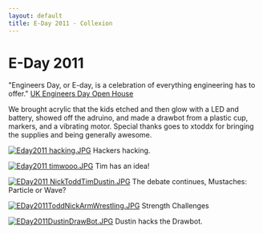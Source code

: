 ```yaml
---
layout: default
title: E-Day 2011 - Collexion
---
```


# E-Day 2011

"Engineers Day, or E-day, is a celebration of everything engineering has to offer." 
[UK Engineers Day Open House](http://www.engr.uky.edu/eday/2011/)

We brought acrylic that the kids etched and then glow with a LED and battery, showed off the adruino, and made a drawbot from a plastic cup, markers, and a vibrating motor.  Special thanks goes to xtoddx for bringing the supplies and being generally awesome.

[![Eday2011 hacking.JPG](/mw/images/9/9f/Eday2011_hacking.JPG)](-file:eday2011_hacking.jpg.html)
Hackers hacking.

[![Eday2011 timwooo.JPG](/mw/images/7/77/Eday2011_timwooo.JPG)](-file:eday2011_timwooo.jpg.html)
Tim has an idea!

[![EDay2011 NickToddTimDustin.JPG](/mw/images/3/33/EDay2011_NickToddTimDustin.JPG)](-file:eday2011_nicktoddtimdustin.jpg.html)
The debate continues, Mustaches: Particle or Wave?

[![EDay2011ToddNickArmWrestling.JPG](/mw/images/f/fd/EDay2011ToddNickArmWrestling.JPG)](-file:eday2011toddnickarmwrestling.jpg.html)
Strength Challenges

[![EDay2011DustinDrawBot.JPG](/mw/images/9/9c/EDay2011DustinDrawBot.JPG)](-file:eday2011dustindrawbot.jpg.html)
Dustin hacks the Drawbot.